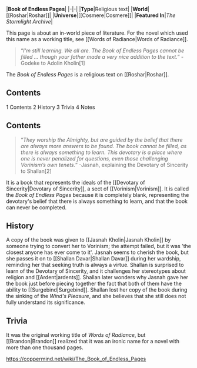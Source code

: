 |**Book of Endless Pages**|
|-|-|
|**Type**|Religious text|
|**World**|[[Roshar\|Roshar]]|
|**Universe**|[[Cosmere\|Cosmere]]|
|**Featured In**|*The Stormlight Archive*|

This page is about an in-world piece of literature. For the novel which used this name as a working title, see [[Words of Radiance\|Words of Radiance]].
>“*I'm still learning. We all are. The Book of Endless Pages cannot be filled … though your father made a very nice addition to the text.*”
\-Godeke to Adolin Kholin[1]


The *Book of Endless Pages* is a religious text on [[Roshar\|Roshar]].

## Contents

1 Contents
2 History
3 Trivia
4 Notes


## Contents
>“*They worship the Almighty, but are guided by the belief that there are always more answers to be found. The book cannot be filled, as there is always something to learn. This devotary is a place where one is never penalized for questions, even those challenging Vorinism’s own tenets.*”
\-Jasnah, explaining the Devotary of Sincerity to Shallan[2]


It is a book that represents the ideals of the [[Devotary of Sincerity\|Devotary of Sincerity]], a sect of [[Vorinism\|Vorinism]]. It is called the *Book of Endless Pages* because it is completely blank, representing the devotary's belief that there is always something to learn, and that the book can never be completed.

## History
A copy of the book was given to [[Jasnah Kholin\|Jasnah Kholin]] by someone trying to convert her to Vorinism; the attempt failed, but it was 'the closest anyone has ever come to it'. Jasnah seems to cherish the book, but she passes it on to [[Shallan Davar\|Shallan Davar]] during her wardship, reminding her that seeking truth is always a virtue. Shallan is surprised to learn of the Devotary of Sincerity, and it challenges her stereotypes about religion and [[Ardent\|ardents]]. Shallan later wonders why Jasnah gave her the book just before piecing together the fact that both of them have the ability to [[Surgebind\|Surgebind]].
Shallan lost her copy of the book during the sinking of the *Wind's Pleasure*, and she believes that she still does not fully understand its significance.

## Trivia
It was the original working title of *Words of Radiance*, but [[Brandon\|Brandon]] realized that it was an ironic name for a novel with more than one thousand pages.


https://coppermind.net/wiki/The_Book_of_Endless_Pages
